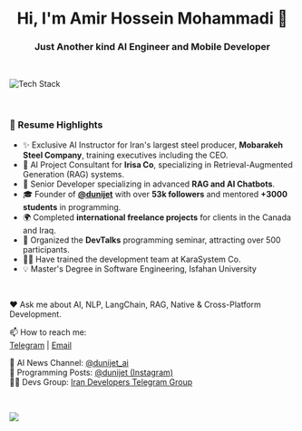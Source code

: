 <h1 align="center">Hi, I'm Amir Hossein Mohammadi 👋</h1>
<h3 align="center">Just Another kind AI Engineer and Mobile Developer</h3>
<br>

<p align="left"><img src="https://skillicons.dev/icons?i=kotlin,androidstudio,java,firebase,spring,flutter,dart,git,postman,sqlite,github,vscode,py,tensorflow,pytorch,fastapi,anaconda,elasticsearch,docker,figma,arduino&perline=14" alt="Tech Stack" /> </p>

<br>

<h3 align="left">🚀 Resume Highlights</h3>

<ul>
<li>✨ Exclusive AI Instructor for Iran's largest steel producer, <b>Mobarakeh Steel Company</b>, training executives including the CEO.</li>
<li>🤖 AI Project Consultant for <b>Irisa Co</b>, specializing in Retrieval-Augmented Generation (RAG) systems.</li>
<li>🧠 Senior Developer specializing in advanced <b>RAG and AI Chatbots</b>.</li>
<li>🎓 Founder of <b><a href="https://www.instagram.com/dunijet">@dunijet</a></b> with over <b>53k followers</b> and mentored <b>+3000 students</b> in programming.</li>
<li>🌍 Completed <b>international freelance projects</b> for clients in the Canada and Iraq.</li>
<li>🎤 Organized the <b>DevTalks</b> programming seminar, attracting over 500 participants.</li>
<li>💪🏻 Have trained the development team at KaraSystem Co.</li>
<li>💡 Master's Degree in Software Engineering, Isfahan University</li>
</ul>

<br>

❤️ Ask me about AI, NLP, LangChain, RAG, Native & Cross-Platform Development.

📫 How to reach me:  
[Telegram](https://t.me/dunijet_support) | [Email](mailto:amir00462@gmail.com)  

🔔 AI News Channel: [@dunijet_ai](https://t.me/dunijet_ai)  
📸 Programming Posts: [@dunijet (Instagram)](https://www.instagram.com/dunijet)  
👨‍💻 Devs Group: [Iran Developers Telegram Group](https://t.me/iran_developrs)

<br>

<!--
<br>

<div style="display: flex; justify-content: center;">
  <img src="https://github-readme-streak-stats.herokuapp.com/?user=amir00462&theme=default&hide_border=false" style="width: 300px; ">
  <img src="https://github-readme-stats.vercel.app/api/top-langs/?username=amir00462&theme=default&hide_border=false&include_all_commits=false&count_private=false&layout=compact" style="width: 300px;">
</div>

<br>
-->


![](https://quotes-github-readme.vercel.app/api?type=horizontal&theme=tokyonight)
